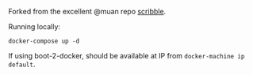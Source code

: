 Forked from the excellent @muan repo [scribble](https://github.com/muan/scribble).

Running locally:

```
docker-compose up -d
```

If using boot-2-docker, should be available at IP from <code>docker-machine ip default</code>.